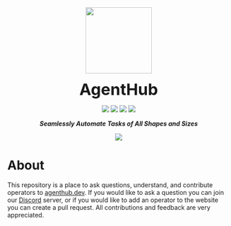 <p align="center">
<br><br>
<a "https://agenthub.dev/"><img src="https://cdn.discordapp.com/attachments/1095427515717267658/1108119925731627129/transparent.png" width="150px"></a>
</p>

<p align="center">
  <span style="font-size: 36px;"><strong>AgentHub</strong></span>
</p>


<p align=center>
<a href="https://github.com/misha-agenthub/agenthub_operators/graphs/commit-activity"><img src="https://img.shields.io/badge/Maintained%3F-yes-green.svg"></a>
<a href="https://github.com/misha-agenthub/agenthub_operators/blob/master/LICENSE"><img src="https://img.shields.io/github/license/misha-agenthub/agenthub_operators"></a>
<a href="http://makeapullrequest.com"><img src="https://img.shields.io/badge/PRs-welcome-brightgreen.svg?style=flat-square"></a>
<a href="https://discord.gg/nVrtEJryA4"><img src="https://dcbadge.vercel.app/api/server/nVrtEJryA4?compact=true&style=flat"></a>
</p>

<p align="center">
<b><em>Seamlessly Automate Tasks of All Shapes and Sizes</em></b>
</p>


<p align="center">
<a href="https://github.com/misha-agenthub/agenthub_operators/graphs/contributors">
  <img src="https://contrib.rocks/image?repo=misha-agenthub/agenthub_operators" />
</a>

# About

This repository is a place to ask questions, understand, and contribute operators to [agenthub.dev](https://agenthub.dev). If you would like to ask a question you can join our [Discord](https://discord.gg/nVrtEJryA4) server, or if you would like to add an operator to the website you can create a pull request. All contributions and feedback are very appreciated.

<!-- # Documentation

## Project Structure

There are three main parts of this repository -->
